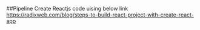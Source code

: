 ##Pipeline
Create Reactjs code uising below link
https://radixweb.com/blog/steps-to-build-react-project-with-create-react-app